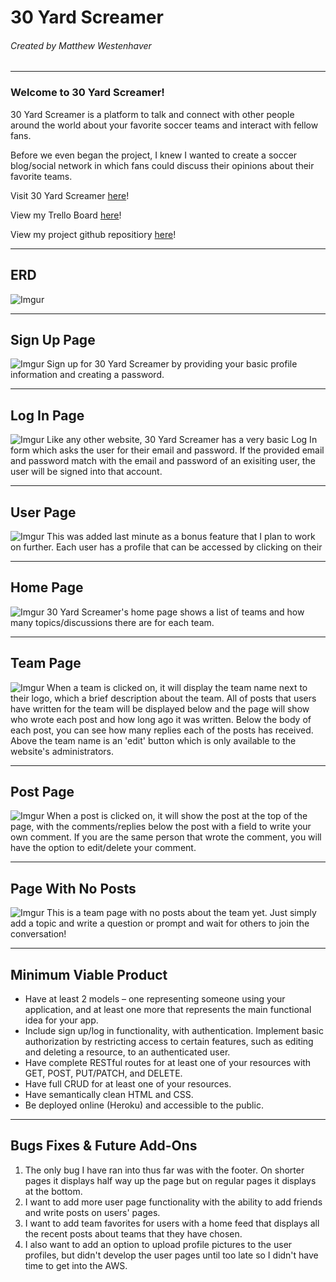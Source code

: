 # 30 Yard Screamer
###### Created by Matthew Westenhaver
---

### Welcome to 30 Yard Screamer!

30 Yard Screamer is a platform to talk and connect with other people around the world about your favorite soccer teams and interact with fellow fans.

Before we even began the project, I knew I wanted to create a soccer blog/social network in which fans could discuss their opinions about their favorite teams.

Visit 30 Yard Screamer [here](https://mw-30yardscreamer.herokuapp.com/teams)!

View my Trello Board [here](https://trello.com/b/qiAni4Ri/wdi-project-ii)!

View my project github repositiory [here](https://github.com/mattwestenhaver/WDI-Project-Two)!

---
## ERD
![Imgur](http://i.imgur.com/Uud8VrI.jpg)

---
## Sign Up Page
![Imgur](http://i.imgur.com/y3n5zOu.jpg)
Sign up for 30 Yard Screamer by providing your basic profile information and creating a password.

---
## Log In Page
![Imgur](http://i.imgur.com/kW5xUkX.jpg)
Like any other website, 30 Yard Screamer has a very basic Log In form which asks the user for their email and password. If the provided email and password match with the email and password of an exisiting user, the user will be signed into that account.

---
## User Page
![Imgur](http://i.imgur.com/wOgUQfC.jpg)
This was added last minute as a bonus feature that I plan to work on further. Each user has a profile that can be accessed by clicking on their 

---
## Home Page
![Imgur](http://i.imgur.com/KTTeRo8.jpg)
30 Yard Screamer's home page shows a list of teams and how many topics/discussions there are for each team.

---
## Team Page
![Imgur](http://i.imgur.com/mZuY3W3.jpg)
When a team is clicked on, it will display the team name next to their logo, which a brief description about the team. All of posts that users have written for the team will be displayed below and the page will show who wrote each post and how long ago it was written. Below the body of each post, you can see how many replies each of the posts has received. Above the team name is an 'edit' button which is only available to the website's administrators.

---
## Post Page
![Imgur](http://i.imgur.com/iojBdu3.jpg)
When a post is clicked on, it will show the post at the top of the page, with the comments/replies below the post with a field to write your own comment. If you are the same person that wrote the comment, you will have the option to edit/delete your comment.

---
## Page With No Posts
![Imgur](http://i.imgur.com/6EcPHau.jpg)
This is a team page with no posts about the team yet. Just simply add a topic and write a question or prompt and wait for others to join the conversation!

---
## Minimum Viable Product
* Have at least 2 models – one representing someone using your application, and at least one more that represents the main functional idea for your app.
* Include sign up/log in functionality, with authentication. Implement basic authorization by restricting access to certain features, such as editing and deleting a resource, to an authenticated user.
* Have complete RESTful routes for at least one of your resources with GET, POST, PUT/PATCH, and DELETE.
* Have full CRUD for at least one of your resources.
* Have semantically clean HTML and CSS.
* Be deployed online (Heroku) and accessible to the public.

---
## Bugs Fixes & Future Add-Ons
1. The only bug I have ran into thus far was with the footer. On shorter pages it displays half way up the page but on regular pages it displays at the bottom.
2. I want to add more user page functionality with the ability to add friends and write posts on users' pages.
3. I want to add team favorites for users with a home feed that displays all the recent posts about teams that they have chosen.
4. I also want to add an option to upload profile pictures to the user profiles, but didn't develop the user pages until too late so I didn't have time to get into the AWS.